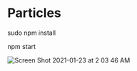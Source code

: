 # Particles

sudo npm install

npm start

![Screen Shot 2021-01-23 at 2 03 46 AM](https://user-images.githubusercontent.com/1601529/105562040-61bcd000-5d21-11eb-8155-05e002fb74b7.png)
